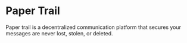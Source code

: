 # Paper Trail

Paper trail is a decentralized communication platform that secures your messages are never lost, stolen, or deleted.  